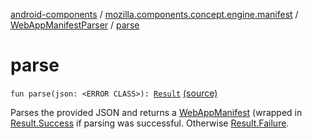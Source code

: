 [android-components](../../index.md) / [mozilla.components.concept.engine.manifest](../index.md) / [WebAppManifestParser](index.md) / [parse](./parse.md)

# parse

`fun parse(json: <ERROR CLASS>): `[`Result`](-result/index.md) [(source)](https://github.com/mozilla-mobile/android-components/blob/master/components/concept/engine/src/main/java/mozilla/components/concept/engine/manifest/WebAppManifestParser.kt#L41)

Parses the provided JSON and returns a [WebAppManifest](../-web-app-manifest/index.md) (wrapped in [Result.Success](-result/-success/index.md) if parsing was successful.
Otherwise [Result.Failure](-result/-failure/index.md).

